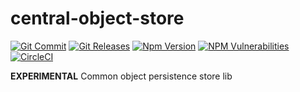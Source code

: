 # central-object-store

[![Git Commit](https://img.shields.io/github/last-commit/mojaloop/central-object-store.svg?style=flat)](https://github.com/mojaloop/central-object-store/commits/master)
[![Git Releases](https://img.shields.io/github/release/mojaloop/central-object-store.svg?style=flat)](https://github.com/mojaloop/central-object-store/releases)
[![Npm Version](https://img.shields.io/npm/v/@mojaloop/central-object-store.svg?style=flat)](https://www.npmjs.com/package/@mojaloop/central-object-store)
[![NPM Vulnerabilities](https://img.shields.io/snyk/vulnerabilities/npm/@mojaloop/central-object-store.svg?style=flat)](https://www.npmjs.com/package/@mojaloop/central-object-store)
[![CircleCI](https://circleci.com/gh/mojaloop/central-object-store.svg?style=svg)](https://circleci.com/gh/mojaloop/central-object-store)

**EXPERIMENTAL** Common object persistence store lib
